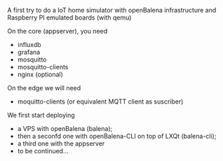 A first try to do a IoT home simulator with openBalena infrastructure 
and Raspberry PI emulated boards (with qemu)

On the core (appserver), you need
* influxdb
* grafana
* mosquitto
* mosquitto-clients
* nginx (optional)

On the edge we will need
* moquitto-clients (or equivalent MQTT client as suscriber)

We first start deploying 
* a VPS with openBalena (balena); 
* then a seconfd one with openBalena-CLI on top of LXQt (balena-cli); 
* a third one with the appserver
* to be continued...
